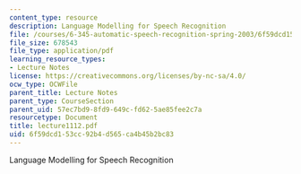 ```yaml
---
content_type: resource
description: Language Modelling for Speech Recognition
file: /courses/6-345-automatic-speech-recognition-spring-2003/6f59dcd153cc92b4d565ca4b45b2bc83_lecture1112.pdf
file_size: 678543
file_type: application/pdf
learning_resource_types:
- Lecture Notes
license: https://creativecommons.org/licenses/by-nc-sa/4.0/
ocw_type: OCWFile
parent_title: Lecture Notes
parent_type: CourseSection
parent_uid: 57ec7bd9-8fd9-649c-fd62-5ae85fee2c7a
resourcetype: Document
title: lecture1112.pdf
uid: 6f59dcd1-53cc-92b4-d565-ca4b45b2bc83
---
```

Language Modelling for Speech Recognition